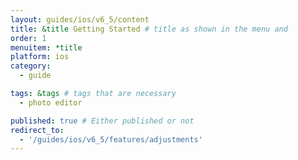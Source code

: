 ```yaml
---
layout: guides/ios/v6_5/content
title: &title Getting Started # title as shown in the menu and 
order: 1
menuitem: *title
platform: ios
category: 
  - guide

tags: &tags # tags that are necessary
  - photo editor 

published: true # Either published or not 
redirect_to:
  - '/guides/ios/v6_5/features/adjustments'
---
```

